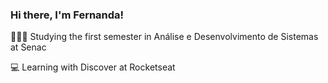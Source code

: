### Hi there, I'm Fernanda!

👩🏻‍🎓 Studying the first semester in Análise e Desenvolvimento de Sistemas at Senac

💻 Learning with Discover at Rocketseat

<!--
- 🔭 I’m currently working on ...
- 🌱 I’m currently learning ...
- 👯 I’m looking to collaborate on ...
- 🤔 I’m looking for help with ...
- 💬 Ask me about ...
- 📫 How to reach me: ...
- 😄 Pronouns: ...
- ⚡ Fun fact: ...
-->
